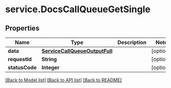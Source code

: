 # service.DocsCallQueueGetSingle

## Properties
Name | Type | Description | Notes
------------ | ------------- | ------------- | -------------
**data** | [**ServiceCallQueueOutputFull**](ServiceCallQueueOutputFull.md) |  | [optional] 
**requestId** | **String** |  | [optional] 
**statusCode** | **Integer** |  | [optional] 

[[Back to Model list]](../README.md#documentation-for-models) [[Back to API list]](../README.md#documentation-for-api-endpoints) [[Back to README]](../README.md)



